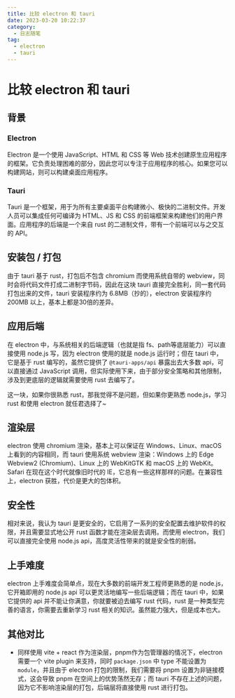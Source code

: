 ```yaml
---
title: 比较 electron 和 tauri
date: 2023-03-20 10:22:37
category:
  - 日志随笔
tag:
  - electron
  - tauri
---
```


# 比较 electron 和 tauri

## 背景

### Electron

Electron 是一个使用 JavaScript、HTML 和 CSS 等 Web 技术创建原生应用程序的框架。它负责处理困难的部分，因此您可以专注于应用程序的核心。如果您可以构建网站，则可以构建桌面应用程序。

### Tauri

Tauri 是一个框架，用于为所有主要桌面平台构建微小、极快的二进制文件。开发人员可以集成任何可编译为 HTML、JS 和 CSS 的前端框架来构建他们的用户界面。应用程序的后端是一个来自 rust 的二进制文件，带有一个前端可以与之交互的 API。

## 安装包 / 打包

由于 tauri 基于 rust，打包后不包含 chromium 而使用系统自带的 webview，同时会将代码文件打成二进制字节码，因此在这块 tauri 直接完全胜利，同一套代码打包出来的文件，tauri 安装程序约为 6.8MB（抄的），electron 安装程序约 200MB 以上，基本上都是30倍的差异。

## 应用后端

在 electron 中，与系统相关的后端逻辑（也就是指 fs、path等底层能力）可以直接使用 node.js 写，因为 electron 使用的就是 node.js 运行时；但在 tauri 中，它是基于 rust 编写的，虽然它提供了 `@tauri-apps/api` 暴露出去大多数 api，可以直接通过 JavaScript 调用，但实际使用下来，由于部分安全策略和其他限制，涉及到更底层的逻辑就需要使用 rust 去编写了。

这一块，如果你很熟悉 rust，那我觉得不是问题，但如果你更熟悉 node.js，学习 rust 和使用 electron 就任君选择了~

## 渲染层

electron 使用 chromium 渲染，基本上可以保证在 Windows、Linux、macOS 上看到的内容相同，而 tauri 使用系统 webview 渲染：Windows 上的 Edge Webview2 (Chromium)、Linux 上的 WebKitGTK 和 macOS 上的 WebKit。Safari 在现在这个时代就像旧时代的 IE，它总有一些这样那样的问题。在兼容性上，electron 获胜，代价是更大的包体积。

## 安全性

相对来说，我认为 tauri 是更安全的，它启用了一系列的安全配置去维护软件的权限，并且需要显式地公开 rust 函数才能在渲染层去调用。而使用 electron，我们可以直接完全使用 node.js api，高度灵活性带来的就是安全性的削弱。

## 上手难度

electron 上手难度会简单点，现在大多数的前端开发工程师更熟悉的是 node.js，它开箱即用的 node.js api 可以更灵活地编写一些后端逻辑；而在 tauri 中，如果它提供的 api 并不能让你满意，你就要被迫去编写 rust 代码，rust 是一种类型完善的语言，你需要去重新学习 rust 相关的知识。虽然能力强大，但是成本也大。

## 其他对比

- 同样使用 vite + react 作为渲染层，pnpm作为包管理器的情况下，electron 需要一个 vite plugin 来支持，同时 `package.json` 中 type 不能设置为 `module`，并且由于 electron 打包的限制，我们需要将 pnpm 设置为非链接模式，这会导致 pnpm 在空间上的优势荡然无存；而 tauri 不存在上述的问题，因为它不影响渲染层的打包，后端层将直接使用 rust 进行打包。
